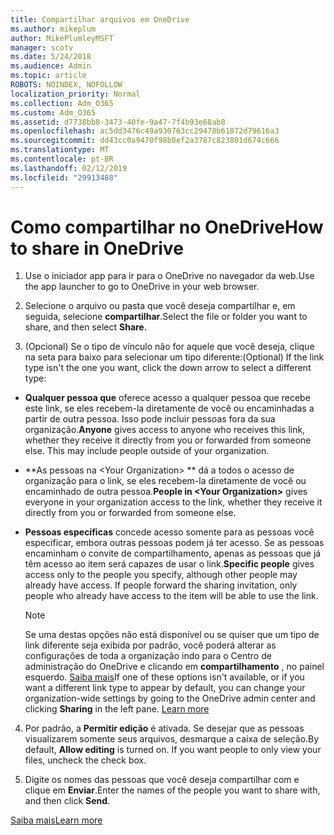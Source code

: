 ```yaml
---
title: Compartilhar arquivos em OneDrive
ms.author: mikeplum
author: MikePlumleyMSFT
manager: scotv
ms.date: 5/24/2018
ms.audience: Admin
ms.topic: article
ROBOTS: NOINDEX, NOFOLLOW
localization_priority: Normal
ms.collection: Adm_O365
ms.custom: Adm_O365
ms.assetid: d7738bb8-3473-40fe-9a47-7f4b93e68ab8
ms.openlocfilehash: ac5dd3476c49a930763cc29478b61072d79616a3
ms.sourcegitcommit: dd43cc0a9470f98b8ef2a3787c823801d674c666
ms.translationtype: MT
ms.contentlocale: pt-BR
ms.lasthandoff: 02/12/2019
ms.locfileid: "29913488"
---
```

# <a name="how-to-share-in-onedrive"></a><span data-ttu-id="f64fc-102">Como compartilhar no OneDrive</span><span class="sxs-lookup"><span data-stu-id="f64fc-102">How to share in OneDrive</span></span>

1. <span data-ttu-id="f64fc-103">Use o iniciador app para ir para o OneDrive no navegador da web.</span><span class="sxs-lookup"><span data-stu-id="f64fc-103">Use the app launcher to go to OneDrive in your web browser.</span></span> 
    
2. <span data-ttu-id="f64fc-104">Selecione o arquivo ou pasta que você deseja compartilhar e, em seguida, selecione **compartilhar**.</span><span class="sxs-lookup"><span data-stu-id="f64fc-104">Select the file or folder you want to share, and then select **Share**.</span></span>
    
3. <span data-ttu-id="f64fc-105">(Opcional) Se o tipo de vínculo não for aquele que você deseja, clique na seta para baixo para selecionar um tipo diferente:</span><span class="sxs-lookup"><span data-stu-id="f64fc-105">(Optional) If the link type isn't the one you want, click the down arrow to select a different type:</span></span>
    
  - <span data-ttu-id="f64fc-p101">**Qualquer pessoa que** oferece acesso a qualquer pessoa que recebe este link, se eles recebem-la diretamente de você ou encaminhadas a partir de outra pessoa. Isso pode incluir pessoas fora da sua organização.</span><span class="sxs-lookup"><span data-stu-id="f64fc-p101">**Anyone** gives access to anyone who receives this link, whether they receive it directly from you or forwarded from someone else. This may include people outside of your organization.</span></span> 
    
  - <span data-ttu-id="f64fc-108">\*\*As pessoas na \<Your Organization\> \*\* dá a todos o acesso de organização para o link, se eles recebem-la diretamente de você ou encaminhado de outra pessoa.</span><span class="sxs-lookup"><span data-stu-id="f64fc-108">**People in \<Your Organization\>** gives everyone in your organization access to the link, whether they receive it directly from you or forwarded from someone else.</span></span> 
    
  - <span data-ttu-id="f64fc-p102">**Pessoas específicas** concede acesso somente para as pessoas você especificar, embora outras pessoas podem já ter acesso. Se as pessoas encaminham o convite de compartilhamento, apenas as pessoas que já têm acesso ao item será capazes de usar o link.</span><span class="sxs-lookup"><span data-stu-id="f64fc-p102">**Specific people** gives access only to the people you specify, although other people may already have access. If people forward the sharing invitation, only people who already have access to the item will be able to use the link.</span></span> 
    
    > [!NOTE]
    > <span data-ttu-id="f64fc-p103">Se uma destas opções não está disponível ou se quiser que um tipo de link diferente seja exibida por padrão, você poderá alterar as configurações de toda a organização indo para o Centro de administração do OneDrive e clicando em **compartilhamento** , no painel esquerdo. [Saiba mais](https://go.microsoft.com/fwlink/?linkid=871961)</span><span class="sxs-lookup"><span data-stu-id="f64fc-p103">If one of these options isn't available, or if you want a different link type to appear by default, you can change your organization-wide settings by going to the OneDrive admin center and clicking **Sharing** in the left pane. [Learn more](https://go.microsoft.com/fwlink/?linkid=871961)</span></span>
  
4. <span data-ttu-id="f64fc-p104">Por padrão, a **Permitir edição** é ativada. Se desejar que as pessoas visualizarem somente seus arquivos, desmarque a caixa de seleção.</span><span class="sxs-lookup"><span data-stu-id="f64fc-p104">By default, **Allow editing** is turned on. If you want people to only view your files, uncheck the check box.</span></span> 
    
5. <span data-ttu-id="f64fc-115">Digite os nomes das pessoas que você deseja compartilhar com e clique em **Enviar**.</span><span class="sxs-lookup"><span data-stu-id="f64fc-115">Enter the names of the people you want to share with, and then click **Send**.</span></span>
    
[<span data-ttu-id="f64fc-116">Saiba mais</span><span class="sxs-lookup"><span data-stu-id="f64fc-116">Learn more</span></span>](https://go.microsoft.com/fwlink/?linkid=871861)
  


